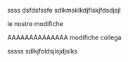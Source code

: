 ssss
dsfdsfssfe
sdlkmsklkdjflskjfdsdjsjl

le nostre modifiche 

AAAAAAAAAAAAAA
modifiche collega 

sssss
sdlkjfoldsjlsjdjslks

